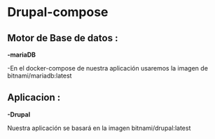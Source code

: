 # Drupal-compose

<h2>Motor de Base de datos :</h2>

<b>-mariaDB</b>

-En el docker-compose de nuestra aplicación usaremos la imagen de bitnami/mariadb:latest

<h2>Aplicacion : </h2>

<b>-Drupal</b>

Nuestra aplicación se basará en la imagen bitnami/drupal:latest
